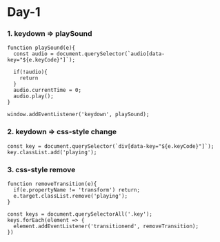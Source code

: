 # Day-1

### 1. keydown => playSound
```
function playSound(e){
  const audio = document.querySelector(`audio[data-key="${e.keyCode}"]`);

  if(!audio){
    return
  }
  audio.currentTime = 0;
  audio.play();
}

window.addEventListener('keydown', playSound);
```


### 2. keydown => css-style change

```
const key = document.querySelector(`div[data-key="${e.keyCode}"]`);
key.classList.add('playing');
```

### 3. css-style remove
```
function removeTransition(e){
  if(e.propertyName != 'transform') return;
  e.target.classList.remove('playing');
}

const keys = document.querySelectorAll('.key');
keys.forEach(element => {
  element.addEventListener('transitionend', removeTransition);
})
```
